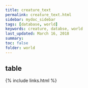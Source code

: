 ```yaml
---
title: creature_text
permalink: creature_text.html
sidebar: mydoc_sidebar
tags: [database, world]
keywords: creature, databse, world
last_updated: March 16, 2018
summary:
toc: false
folder: world
---
```


## table

{% include links.html %}